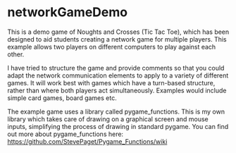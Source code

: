 # networkGameDemo
 
This is a demo game of Noughts and Crosses (Tic Tac Toe), which has been designed to aid students creating a network game for multiple players.
This example allows two players on different computers to play against each other.

I have tried to structure the game and provide comments so that you could adapt the network communication elements to apply to a variety of different games.
It will work best with games which have a turn-based structure, rather than where both players act simultaneously. Examples would include simple card games, board games etc.

The example game uses a library called pygame_functions. This is my own library which takes care of drawing on a graphical screen and mouse inputs, simplifying the process of drawing in standard pygame. You can find out more about pygame_functions here: https://github.com/StevePaget/Pygame_Functions/wiki
